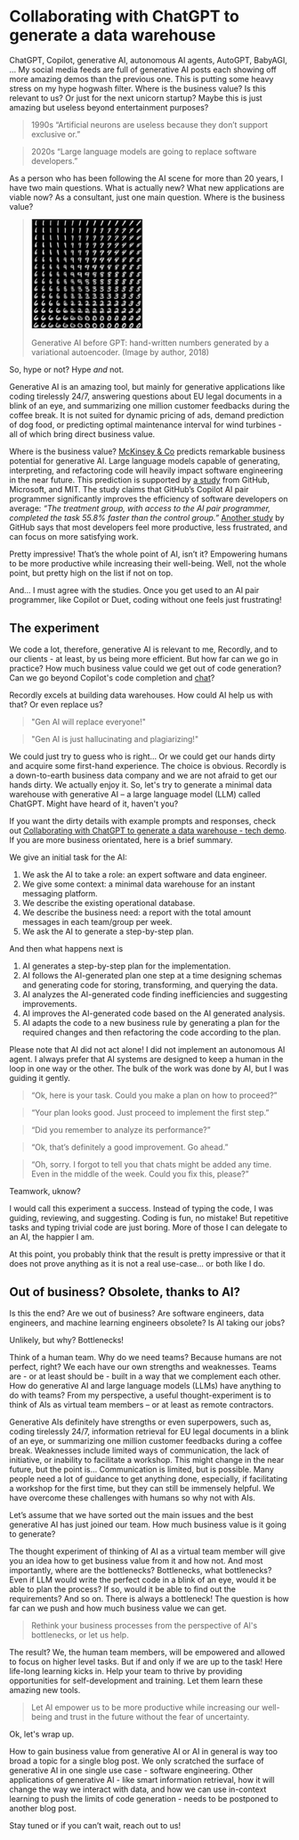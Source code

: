 # Collaborating with ChatGPT to generate a data warehouse

ChatGPT, Copilot, generative AI, autonomous AI agents, AutoGPT, BabyAGI, … My social media feeds are full of generative AI posts each showing off more amazing demos than the previous one. This is putting some heavy stress on my hype hogwash filter. Where is the business value? Is this relevant to us? Or just for the next unicorn startup? Maybe this is just amazing but useless beyond entertainment purposes?

> 1990s “Artificial neurons are useless because they don’t support exclusive or.”

> 2020s “Large language models are going to replace software developers.”

As a person who has been following the AI scene for more than 20 years, I have two main questions. What is actually new? What new applications are viable now? As a consultant, just one main question. Where is the business value?

> <img src="./vae-numbers.png" alt="VAE generated numbers" width="200"/>
>
> Generative AI before GPT: hand-written numbers generated by a variational autoencoder. (Image by author, 2018)

So, hype or not? Hype _and_ not.

Generative AI is an amazing tool, but mainly for generative applications like coding tirelessly 24/7, answering questions about EU legal documents in a blink of an eye, and summarizing one million customer feedbacks during the coffee break. It is not suited for dynamic pricing of ads, demand prediction of dog food, or predicting optimal maintenance interval for wind turbines - all of which bring direct business value.

Where is the business value? [McKinsey & Co](https://www.mckinsey.com/capabilities/mckinsey-digital/our-insights/the-economic-potential-of-generative-ai-the-next-productivity-frontier#industry-impacts) predicts remarkable business potential for generative AI. Large language models capable of generating, interpreting, and refactoring code will heavily impact software engineering in the near future. This prediction is supported by [a study](https://github.blog/2023-06-27-the-economic-impact-of-the-ai-powered-developer-lifecycle-and-lessons-from-github-copilot/) from GitHub, Microsoft, and MIT. The study claims that GitHub’s Copilot AI pair programmer significantly improves the efficiency of software developers on average: _“The treatment group, with access to the AI pair programmer, completed the task 55.8% faster than the control group.”_ [Another study](https://github.blog/2022-09-07-research-quantifying-github-copilots-impact-on-developer-productivity-and-happiness/) by GitHub says that most developers feel more productive, less frustrated, and can focus on more satisfying work.

Pretty impressive! That’s the whole point of AI, isn’t it? Empowering humans to be more productive while increasing their well-being. Well, not the whole point, but pretty high on the list if not on top.

And... I must agree with the studies. Once you get used to an AI pair programmer, like Copilot or Duet, coding without one feels just frustrating!

## The experiment

We code a lot, therefore, generative AI is relevant to me, Recordly, and to our clients - at least, by us being more efficient. But how far can we go in practice? How much business value could we get out of code generation? Can we go beyond Copilot's code completion and [chat](https://github.com/features/preview/copilot-x)?

Recordly excels at building data warehouses. How could AI help us with that? Or even replace us?

> "Gen AI will replace everyone!"

> "Gen AI is just hallucinating and plagiarizing!"

We could just try to guess who is right... Or we could get our hands dirty and acquire some first-hand experience. The choice is obvious. Recordly is a down-to-earth business data company and we are not afraid to get our hands dirty. We actually enjoy it. So, let's try to generate a minimal data warehouse with generative AI – a large language model (LLM) called ChatGPT. Might have heard of it, haven't you?

If you want the dirty details with example prompts and responses, check out [Collaborating with ChatGPT to generate a data warehouse - tech demo](../tech/README.md). If you are more business orientated, here is a brief summary.

We give an initial task for the AI:

1. We ask the AI to take a role: an expert software and data engineer.
2. We give some context: a minimal data warehouse for an instant messaging platform.
3. We describe the existing operational database.
4. We describe the business need: a report with the total amount messages in each team/group per week.
5. We ask the AI to generate a step-by-step plan.

And then what happens next is

1. AI generates a step-by-step plan for the implementation.
2. AI follows the AI-generated plan one step at a time designing schemas and generating code for storing, transforming, and querying the data.
3. AI analyzes the AI-generated code finding inefficiencies and suggesting improvements.
4. AI improves the AI-generated code based on the AI generated analysis.
5. AI adapts the code to a new business rule by generating a plan for the required changes and then refactoring the code according to the plan.

Please note that AI did not act alone! I did not implement an autonomous AI agent. I always prefer that AI systems are designed to keep a human in the loop in one way or the other. The bulk of the work was done by AI, but I was guiding it gently.

> “Ok, here is your task. Could you make a plan on how to proceed?”

> “Your plan looks good. Just proceed to implement the first step.”

> “Did you remember to analyze its performance?”

> “Ok, that’s definitely a good improvement. Go ahead.”

> “Oh, sorry. I forgot to tell you that chats might be added any time. Even in the middle of the week. Could you fix this, please?”

Teamwork, uknow?

I would call this experiment a success. Instead of typing the code, I was guiding, reviewing, and suggesting. Coding is fun, no mistake! But repetitive tasks and typing trivial code are just boring. More of those I can delegate to an AI, the happier I am.

At this point, you probably think that the result is pretty impressive or that it does not prove anything as it is not a real use-case... or both like I do.

## Out of business? Obsolete, thanks to AI?

Is this the end? Are we out of business? Are software engineers, data engineers, and machine learning engineers obsolete? Is AI taking our jobs?

Unlikely, but why? Bottlenecks!

Think of a human team. Why do we need teams? Because humans are not perfect, right? We each have our own strengths and weaknesses. Teams are - or at least should be - built in a way that we complement each other. How do generative AI and large language models (LLMs) have anything to do with teams? From my perspective, a useful thought-experiment is to think of AIs as virtual team members – or at least as remote contractors.

Generative AIs definitely have strengths or even superpowers, such as, coding tirelessly 24/7, information retrieval for EU legal documents in a blink of an eye, or summarizing one million customer feedbacks during a coffee break. Weaknesses include limited ways of communication, the lack of initiative, or inability to facilitate a workshop. This might change in the near future, but the point is... Communication is limited, but is possible. Many people need a lot of guidance to get anything done, especially, if facilitating a workshop for the first time, but they can still be immensely helpful. We have overcome these challenges with humans so why not with AIs.

Let’s assume that we have sorted out the main issues and the best generative AI has just joined our team. How much business value is it going to generate?

The thought experiment of thinking of AI as a virtual team member will give you an idea how to get business value from it and how not. And most importantly, where are the bottlenecks? Bottlenecks, what bottlenecks? Even if LLM would write the perfect code in a blink of an eye, would it be able to plan the process? If so, would it be able to find out the requirements? And so on. There is always a bottleneck! The question is how far can we push and how much business value we can get.

> Rethink your business processes from the perspective of AI's bottlenecks, or let us help.

The result? We, the human team members, will be empowered and allowed to focus on higher level tasks. But if and only if we are up to the task! Here life-long learning kicks in. Help your team to thrive by providing opportunities for self-development and training. Let them learn these amazing new tools.

> Let AI empower us to be more productive while increasing our well-being and trust in the future without the fear of uncertainty.

Ok, let's wrap up.

How to gain business value from generative AI or AI in general is way too broad a topic for a single blog post. We only scratched the surface of generative AI in one single use case - software engineering. Other applications of generative AI - like smart information retrieval, how it will change the way we interact with data, and how we can use in-context learning to push the limits of code generation - needs to be postponed to another blog post.

Stay tuned or if you can’t wait, reach out to us!
